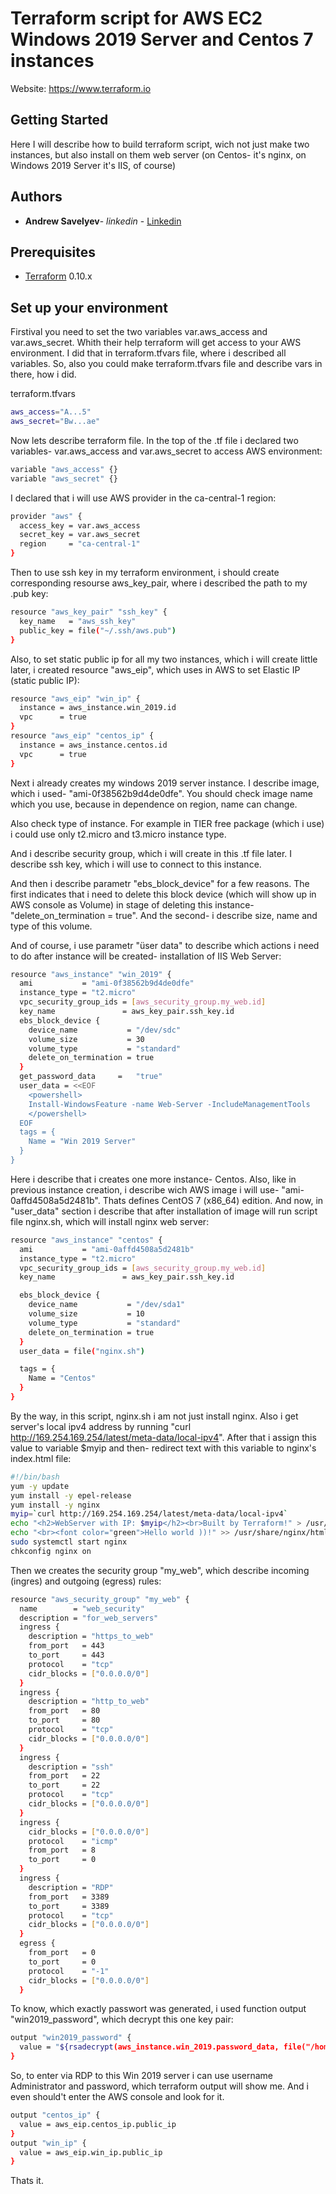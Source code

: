 # Terraform script for AWS EC2 Windows 2019 Server and Centos 7 instances

Website: https://www.terraform.io

## Getting Started

Here I will describe how to build terraform script, wich not just make two instances, but also install on them web server (on Centos- it's nginx, on Windows 2019 Server it's IIS, of course)

## Authors

* **Andrew Savelyev**- _linkedin_ - [Linkedin](https://www.linkedin.com/in/andrew-savelyev-791526127/)

## Prerequisites

* [Terraform](https://www.terraform.io/downloads.html) 0.10.x

## Set up your environment

Firstival you need to set the two variables var.aws_access and var.aws_secret. Whith their help terraform will get access to your AWS environment. I did that in terraform.tfvars file, where i described all variables. So, also you could make terraform.tfvars file and describe vars in there, how i did.

terraform.tfvars
``` bash
aws_access="A...5"
aws_secret="Bw...ae"
```

Now lets describe terraform file.
In the top of the .tf file i declared two variables- var.aws_access and var.aws_secret to access AWS environment:
``` bash
variable "aws_access" {}
variable "aws_secret" {}
```

I declared that i will use AWS provider in the ca-central-1 region:

``` bash
provider "aws" {
  access_key = var.aws_access
  secret_key = var.aws_secret
  region     = "ca-central-1"
}
```

Then to use ssh key in my terraform environment, i should create corresponding resourse aws_key_pair, where i described the path to my .pub key:

```bash
resource "aws_key_pair" "ssh_key" {
  key_name   = "aws_ssh_key"
  public_key = file("~/.ssh/aws.pub")
}
```

Also, to set static public ip for all my two instances, which i will create little later, i created resource "aws_eip", which uses in AWS to set Elastic IP (static public IP):

```bash
resource "aws_eip" "win_ip" {
  instance = aws_instance.win_2019.id
  vpc      = true
}
resource "aws_eip" "centos_ip" {
  instance = aws_instance.centos.id
  vpc      = true
}
```

Next i already creates my windows 2019 server instance. I describe image, which i used- "ami-0f38562b9d4de0dfe". You should check image name which you use, because in dependence on region, name can change. 

Also check type of instance. For example in TIER free package (which i use) i could use only t2.micro and t3.micro instance type. 

And i describe security group, which i will create in this .tf file later. 
I describe ssh key, which i will use to connect to this instance. 

And then i describe parametr "ebs_block_device" for a few reasons. The first indicates that i need to delete this block device (which will show up in AWS console as Volume) in stage of deleting this instance- "delete_on_termination = true". And the second- i describe size, name and type of this volume.

And of course, i use parametr "üser data" to describe which actions i need to do after instance will be created- installation of IIS Web Server:

```bash
resource "aws_instance" "win_2019" {
  ami           = "ami-0f38562b9d4de0dfe"
  instance_type = "t2.micro"
  vpc_security_group_ids = [aws_security_group.my_web.id]
  key_name               = aws_key_pair.ssh_key.id
  ebs_block_device {
    device_name           = "/dev/sdc"
    volume_size           = 30
    volume_type           = "standard"
    delete_on_termination = true
  }
  get_password_data     =   "true"
  user_data = <<EOF
    <powershell>
    Install-WindowsFeature -name Web-Server -IncludeManagementTools
    </powershell>
  EOF
  tags = {
    Name = "Win 2019 Server"
  }
}
```
Here i describe that i creates one more instance- Centos. Also, like in previous instance creation, i describe wich AWS image i will use- "ami-0affd4508a5d2481b". Thats defines CentOS 7 (x86_64) edition.
And now, in "user_data" section i describe that after installation of image will run script file nginx.sh, which will install nginx web server:

```bash
resource "aws_instance" "centos" {
  ami           = "ami-0affd4508a5d2481b"
  instance_type = "t2.micro"
  vpc_security_group_ids = [aws_security_group.my_web.id]
  key_name               = aws_key_pair.ssh_key.id

  ebs_block_device {
    device_name           = "/dev/sda1"
    volume_size           = 10
    volume_type           = "standard"
    delete_on_termination = true
  }
  user_data = file("nginx.sh")

  tags = {
    Name = "Centos"
  }
}
```

By the way, in this script, nginx.sh i am not just install nginx. Also i get server's local ipv4 address by running "curl http://169.254.169.254/latest/meta-data/local-ipv4". After that i assign this value to variable $myip and then- redirect text with this variable to nginx's index.html file:

```bash
#!/bin/bash
yum -y update
yum install -y epel-release
yum install -y nginx
myip=`curl http://169.254.169.254/latest/meta-data/local-ipv4`
echo "<h2>WebServer with IP: $myip</h2><br>Built by Terraform!" > /usr/share/nginx/html/index.html
echo "<br><font color="green">Hello world ))!" >> /usr/share/nginx/html/index.html
sudo systemctl start nginx
chkconfig nginx on
```

Then we creates the security group "my_web", which describe incoming (ingres) and outgoing (egress) rules:

```bash
resource "aws_security_group" "my_web" {
  name        = "web_security"
  description = "for_web_servers"
  ingress {
    description = "https_to_web"
    from_port   = 443
    to_port     = 443
    protocol    = "tcp"
    cidr_blocks = ["0.0.0.0/0"]
  }
  ingress {
    description = "http_to_web"
    from_port   = 80
    to_port     = 80
    protocol    = "tcp"
    cidr_blocks = ["0.0.0.0/0"]
  }
  ingress {
    description = "ssh"
    from_port   = 22
    to_port     = 22
    protocol    = "tcp"
    cidr_blocks = ["0.0.0.0/0"]
  }
  ingress {
    cidr_blocks = ["0.0.0.0/0"]
    protocol    = "icmp"
    from_port   = 8
    to_port     = 0
  }
  ingress {
    description = "RDP"
    from_port   = 3389
    to_port     = 3389
    protocol    = "tcp"
    cidr_blocks = ["0.0.0.0/0"]
  }
  egress {
    from_port   = 0
    to_port     = 0
    protocol    = "-1"
    cidr_blocks = ["0.0.0.0/0"]
  }
```

To know, which exactly passwort was generated, i used function output "win2019_password", which decrypt this one key pair:

```bash
output "win2019_password" {
  value = "${rsadecrypt(aws_instance.win_2019.password_data, file("/home/andrey/.ssh/aws"))}"
}
```

So, to enter via RDP to this Win 2019 server i can use username Administrator and password, which terraform output will show me. And i even should't enter the AWS console and look for it.

```bash
output "centos_ip" {
  value = aws_eip.centos_ip.public_ip
}
output "win_ip" {
  value = aws_eip.win_ip.public_ip
}
```
Thats it.
